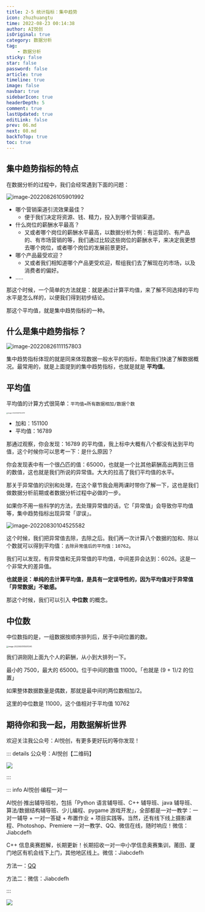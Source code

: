 ```yaml
---
title: 2-5 统计指标：集中趋势 
icon: zhuzhuangtu
time: 2022-08-23 00:14:38
author: AI悦创
isOriginal: true
category: 数据分析
tag:
    - 数据分析
sticky: false
star: false
password: false
article: true
timeline: true
image: false
navbar: true
sidebarIcon: true
headerDepth: 5
comment: true
lastUpdated: true
editLink: false
prev: 06.md
next: 08.md
backToTop: true
toc: true
---
```


## 集中趋势指标的特点

在数据分析的过程中，我们会经常遇到下面的问题：

![image-20220826105901992](./07.assets/image-20220826105901992.png)

- 哪个营销渠道引流效果最佳？
    - 便于我们决定将资源、钱、精力，投入到哪个营销渠道。
- 什么岗位的薪酬水平最高？
    - 又或者哪个岗位的薪酬水平最高，以数据分析为例：有运营的、有产品的、有市场营销的等，我们通过比较这些岗位的薪酬水平，来决定我更想去哪个岗位，或者哪个岗位的发展前景更好。
- 哪个产品最受欢迎？
    - 又或者我们相知道哪个产品更受欢迎，帮组我们去了解现在的市场，以及消费者的偏好。
- .....

那这个时候，一个简单的方法就是：就是通过计算平均值，来了解不同选择的平均水平是怎么样的，以便我们得到初步结论。

那这个平均值，就是集中趋势指标的一种。

## 什么是集中趋势指标？

![image-20220826111157803](./07.assets/image-20220826111157803.png)

集中趋势指标体现的就是同来体现数据一般水平的指标，帮助我们快速了解数据概况。最常用的，就是上面提到的集中趋势指标，也就是就是 **平均值**。

## 平均值

平均值的计算方式很简单：`平均值=所有数据相加/数据个数`

<img src="./07.assets/image-20220826111441791.png" alt="image-20220826111441791" style="zoom:25%;" />

- 加和：151100
- 平均值：16789

那通过观察，你会发现：16789 的平均值，我上标中大概有八个都没有达到平均值，这个时候你可以思考一下：是什么原因？

你会发现表中有一个很凸匹的值：65000，也就是一个比其他薪酬高出两到三倍的数值，这也就是我们所说的异常值。大大的拉高了我们平均值的水平。

那关于异常值的识别和处理，在这个章节我会用两课时带你了解一下，这也是我们做数据分析前期或者数据分析过程中必做的一步。

如果你不用一些科学的方法，去处理异常值的话，它「异常值」会导致你平均值等，集中趋势指标出现异常「谬误」。

![image-20220830104525582](./07.assets/image-20220830104525582.png)

这个时候，我们把异常值去除，去除之后。我们再一次计算八个数据的加和、除以个数就可以得到平均值：`去除异常值后的平均值：10762`。

我们可以发现，有异常值和无异常值的平均值，中间差异会达到：6026。这是一个非常大的差异值。

**也就是说：单纯的去计算平均值，是具有一定误导性的，因为平均值对于异常值「异常数据」不敏感。**

那这个时候，我们可以引入 **中位数** 的概念。

## 中位数

中位数指的是，一组数据按顺序排列后，居于中间位置的数。

<img src="./07.assets/image-20220830105610345.png" alt="image-20220830105610345" style="zoom:33%;" />

我们讲刚刚上面九个人的薪酬，从小到大排列一下。

最小的 7500，最大的 65000。位于中间的数值 11000。「也就是 (9 + 1)/2 的位置」

如果整体数据数量是偶数，那就是最中间的两位数相加/2。

这里的中位数是 11000，这个值相对于平均值 10762









## 期待你和我一起，用数据解析世界

欢迎关注我公众号：AI悦创，有更多更好玩的等你发现！

::: details 公众号：AI悦创【二维码】

![](/gzh.jpg)

:::

::: info AI悦创·编程一对一

AI悦创·推出辅导班啦，包括「Python 语言辅导班、C++ 辅导班、java 辅导班、算法/数据结构辅导班、少儿编程、pygame 游戏开发」，全部都是一对一教学：一对一辅导 + 一对一答疑 + 布置作业 + 项目实践等。当然，还有线下线上摄影课程、Photoshop、Premiere 一对一教学、QQ、微信在线，随时响应！微信：Jiabcdefh

C++ 信息奥赛题解，长期更新！长期招收一对一中小学信息奥赛集训，莆田、厦门地区有机会线下上门，其他地区线上。微信：Jiabcdefh

方法一：[QQ](http://wpa.qq.com/msgrd?v=3&uin=1432803776&site=qq&menu=yes)

方法二：微信：Jiabcdefh

:::

![](/zsxq.jpg)

















